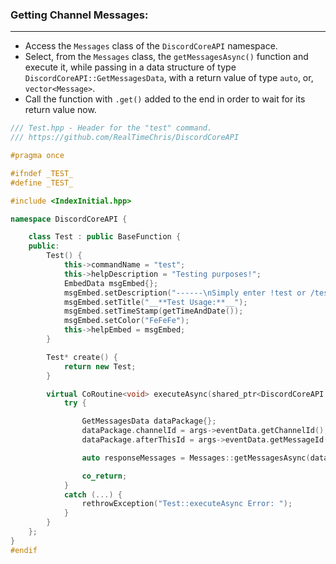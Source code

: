 
### **Getting Channel Messages:**
---
- Access the `Messages` class of the `DiscordCoreAPI` namespace.
- Select, from the `Messages` class, the `getMessagesAsync()` function and execute it, while passing in a data structure of type `DiscordCoreAPI::GetMessagesData`, with a return value of type `auto`, or, `vector<Message>`.
- Call the function with `.get()` added to the end in order to wait for its return value now.

```cpp
/// Test.hpp - Header for the "test" command.
/// https://github.com/RealTimeChris/DiscordCoreAPI

#pragma once

#ifndef _TEST_
#define _TEST_

#include <IndexInitial.hpp>

namespace DiscordCoreAPI {

	class Test : public BaseFunction {
	public:
		Test() {
			this->commandName = "test";
			this->helpDescription = "Testing purposes!";
			EmbedData msgEmbed{};
			msgEmbed.setDescription("------\nSimply enter !test or /test!\n------");
			msgEmbed.setTitle("__**Test Usage:**__");
			msgEmbed.setTimeStamp(getTimeAndDate());
			msgEmbed.setColor("FeFeFe");
			this->helpEmbed = msgEmbed;
		}

		Test* create() {
			return new Test;
		}

		virtual CoRoutine<void> executeAsync(shared_ptr<DiscordCoreAPI::BaseFunctionArguments> args) {
			try {

				GetMessagesData dataPackage{};
				dataPackage.channelId = args->eventData.getChannelId();
				dataPackage.afterThisId = args->eventData.getMessageId();

				auto responseMessages = Messages::getMessagesAsync(dataPackage).get();

				co_return;
			}
			catch (...) {
				rethrowException("Test::executeAsync Error: ");
			}
		}
	};
}
#endif
```
